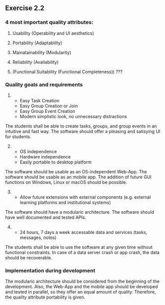 ## Exercise 2.2

### 4 most important quality attributes:
1. Usability (Operability and UI aesthetics)
2. Portability (Adaptability)
3. Mainatainability (Modularity)
4. Reliability (Availability)

5. (Functional Suitability (Functional Completeness)) ???



### Quality goals and requirements
1. - Easy Task Creation
   - Easy Group Creation or Join
   - Easy Group Event Creation
   - Modern simplistic look, no unnecessary distractions

The students shall be able to create tasks, groups, and group events in an intuitive and fast way.
The software should offer a pleasing and satisying UI for students.

2. - OS independence
   - Hardware independence
   - Easily portable to desktop platform

The software should be usable as an OS-independent Web-App.
The software should be usable as an mobile app.
The addition of future GUI functions on Windows, Linux or macOS should be possible.

3. - Allow future extensions with external components (e.g. external learning platforms and institutional systems)

The software should have a modularic architecture.
The software should have well documented and tested APIs. 

4. - 24 hours, 7 days a week accessable data and services (tasks, messages, notes)

The students shall be able to use the software at any given time without functional constraints.
In case of a data server crash or app crash, the data should be recoverable.



### Implementation during development
The modularic architecture should be considered from the beginning of the development.
Also, the Web-App and the mobile app should be developed and tested in parallel, so they offer an equal amount of quality. Therefore, the quality attribute portability is given.

